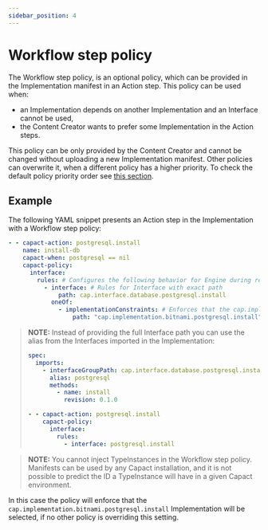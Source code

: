 ```yaml
---
sidebar_position: 4
---
```

# Workflow step policy

The Workflow step policy, is an optional policy, which can be provided in the Implementation manifest in an Action step. This policy can be used when:
- an Implementation depends on another Implementation and an Interface cannot be used,
- the Content Creator wants to prefer some Implementation in the Action steps.

This policy can be only provided by the Content Creator and cannot be changed without uploading a new Implementation manifest. Other policies can overwrite it, when a different policy has a higher priority. To check the default policy priority order see [this section](./overview.md#merging-of-different-policies).

## Example

The following YAML snippet presents an Action step in the Implementation with a Workflow step policy:

```yaml
- - capact-action: postgresql.install
    name: install-db
    capact-when: postgresql == nil
    capact-policy:
      interface:
        rules: # Configures the following behavior for Engine during rendering Action for this step
          - interface: # Rules for Interface with exact path
              path: cap.interface.database.postgresql.install
            oneOf:
              - implementationConstraints: # Enforces that the cap.implementation.bitnami.postgresql.install is selected
                  path: "cap.implementation.bitnami.postgresql.install"
```

> **NOTE:** Instead of providing the full Interface path you can use the alias from the Interfaces imported in the Implementation:
> ```yaml
> spec:
>   imports:
>     - interfaceGroupPath: cap.interface.database.postgresql.install
>       alias: postgresql
>       methods:
>         - name: install
>           revision: 0.1.0
> ```
> ```yaml
> - - capact-action: postgresql.install
>     capact-policy:
>       interface:
>         rules:
>           - interface: postgresql.install
> ```

> **NOTE:** You cannot inject TypeInstances in the Workflow step policy. Manifests can be used by any Capact installation, and it is not possible to predict the ID a TypeInstance will have in a given Capact environment.

In this case the policy will enforce that the `cap.implementation.bitnami.postgresql.install` Implementation will be selected, if no other policy is overriding this setting.

